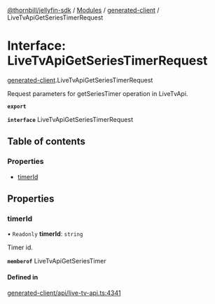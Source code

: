 [@thornbill/jellyfin-sdk](../README.md) / [Modules](../modules.md) / [generated-client](../modules/generated_client.md) / LiveTvApiGetSeriesTimerRequest

# Interface: LiveTvApiGetSeriesTimerRequest

[generated-client](../modules/generated_client.md).LiveTvApiGetSeriesTimerRequest

Request parameters for getSeriesTimer operation in LiveTvApi.

**`export`**

**`interface`** LiveTvApiGetSeriesTimerRequest

## Table of contents

### Properties

- [timerId](generated_client.LiveTvApiGetSeriesTimerRequest.md#timerid)

## Properties

### timerId

• `Readonly` **timerId**: `string`

Timer id.

**`memberof`** LiveTvApiGetSeriesTimer

#### Defined in

[generated-client/api/live-tv-api.ts:4341](https://github.com/thornbill/jellyfin-sdk-typescript/blob/c68c853/src/generated-client/api/live-tv-api.ts#L4341)
